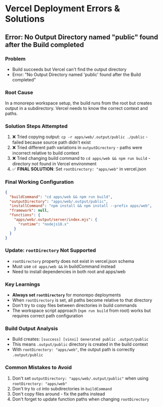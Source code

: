# Vercel Deployment Errors & Solutions

## Error: No Output Directory named "public" found after the Build completed

### Problem
- Build succeeds but Vercel can't find the output directory
- Error: "No Output Directory named 'public' found after the Build completed"

### Root Cause
In a monorepo workspace setup, the build runs from the root but creates output in a subdirectory. Vercel needs to know the correct context and paths.

### Solution Steps Attempted
1. ❌ Tried copying output: `cp -r apps/web/.output/public ./public` - failed because source path didn't exist
2. ❌ Tried different path variations in `outputDirectory` - paths were incorrect relative to build context
3. ❌ Tried changing build command to `cd apps/web && npm run build` - directory not found in Vercel environment
4. ✅ **FINAL SOLUTION**: Set `rootDirectory: "apps/web"` in vercel.json

### Final Working Configuration
```json
{
  "buildCommand": "cd apps/web && npm run build",
  "outputDirectory": "apps/web/.output/public",
  "installCommand": "npm install && npm install --prefix apps/web",
  "framework": null,
  "functions": {
    "apps/web/.output/server/index.mjs": {
      "runtime": "nodejs18.x"
    }
  }
}
```

### Update: `rootDirectory` Not Supported
- `rootDirectory` property does not exist in vercel.json schema
- Must use `cd apps/web &&` in buildCommand instead
- Need to install dependencies in both root and apps/web

### Key Learnings
- **Always set `rootDirectory`** for monorepo deployments
- When `rootDirectory` is set, all paths become relative to that directory
- Don't try to copy files between directories in build commands
- The workspace script approach (`npm run build` from root) works but requires correct path configuration

### Build Output Analysis
- Build creates: `[success] [vinxi] Generated public .output/public`
- This means `.output/public` directory is created in the build context
- With `rootDirectory: "apps/web"`, the output path is correctly `.output/public`

### Common Mistakes to Avoid
1. Don't set `outputDirectory: "apps/web/.output/public"` when using `rootDirectory: "apps/web"`
2. Don't try to `cd` into subdirectories in `buildCommand` 
3. Don't copy files around - fix the paths instead
4. Don't forget to update function paths when changing `rootDirectory`